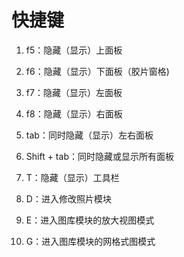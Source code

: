 # 快捷键

1. f5：隐藏（显示）上面板

2. f6：隐藏（显示）下面板（胶片窗格)

3. f7：隐藏（显示）左面板

4. f8：隐藏（显示）右面板

5. tab：同时隐藏（显示）左右面板

6. Shift + tab：同时隐藏或显示所有面板

7. T：隐藏（显示）工具栏

8. D：进入修改照片模块

9. E：进入图库模块的放大视图模式

10. G：进入图库模块的网格式图模式
